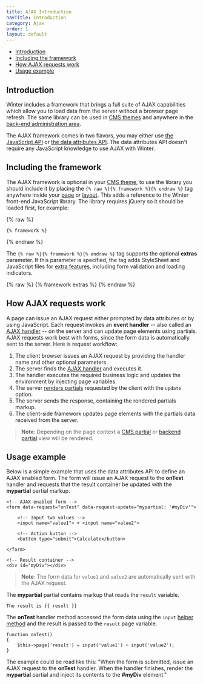 ```yaml
---
title: AJAX Introduction
navTitle: Introduction
category: Ajax
order: 1
layout: default
---
```


- [Introduction](#introduction)
- [Including the framework](#framework-script)
- [How AJAX requests work](#how-ajax-works)
- [Usage example](#usage-example)

<a name="introduction"></a>
## Introduction

Winter includes a framework that brings a full suite of AJAX capabilities which allow you to load data from the server without a browser page refresh. The same library can be used in [CMS themes](../cms/themes) and anywhere in the [back-end administration area](../backend/controllers-ajax#ajax).

The AJAX framework comes in two flavors, you may either use [the JavaScript API](../ajax/javascript-api) or [the data attributes API](../ajax/attributes-api). The data attributes API doesn't require any JavaScript knowledge to use AJAX with Winter.

<a name="framework-script"></a>
## Including the framework

The AJAX framework is optional in your [CMS theme](../cms/themes), to use the library you should include it by placing the `{% raw %}{% framework %}{% endraw %}` tag anywhere inside your [page](../cms/pages) or [layout](../cms/layouts). This adds a reference to the Winter front-end JavaScript library. The library requires jQuery so it should be loaded first, for example:

{% raw %}
    <script src="{{ 'assets/javascript/jquery.js' | theme }}"></script>

    {% framework %}
{% endraw %}

The `{% raw %}{% framework %}{% endraw %}` tag supports the optional **extras** parameter. If this parameter is specified, the tag adds StyleSheet and JavaScript files for [extra features](../ajax/extras), including form validation and loading indicators.

{% raw %}
    {% framework extras %}
{% endraw %}

<a name="how-ajax-works"></a>
## How AJAX requests work

A page can issue an AJAX request either prompted by data attributes or by using JavaScript. Each request invokes an **event handler** -- also called an [AJAX handler](../ajax/handlers) -- on the server and can update page elements using partials. AJAX requests work best with forms, since the form data is automatically sent to the server. Here is request workflow:

1. The client browser issues an AJAX request by providing the handler name and other optional parameters.
2. The server finds the [AJAX handler](../ajax/handlers) and executes it.
3. The handler executes the required business logic and updates the environment by injecting page variables.
4. The server [renders partials](../ajax/update-partials) requested by the client with the `update` option.
5. The server sends the response, containing the rendered partials markup.
6. The client-side framework updates page elements with the partials data received from the server.

> **Note**: Depending on the page context a [CMS partial](../cms/partials) or [backend partial](../backend/views-partials) view will be rendered.

<a name="usage-example"></a>
## Usage example

Below is a simple example that uses the data attributes API to define an AJAX enabled form. The form will issue an AJAX request to the **onTest** handler and requests that the result container be updated with the **mypartial** partial markup.

    <!-- AJAX enabled form -->
    <form data-request="onTest" data-request-update="mypartial: '#myDiv'">

        <!-- Input two values -->
        <input name="value1"> + <input name="value2">

        <!-- Action button -->
        <button type="submit">Calculate</button>

    </form>

    <!-- Result container -->
    <div id="myDiv"></div>

> **Note**: The form data for `value1` and `value2` are automatically sent with the AJAX request.

The **mypartial** partial contains markup that reads the `result` variable.

    The result is {{ result }}

The **onTest** handler method accessed the form data using the `input` [helper method](../services/helper#method-input) and the result is passed to the `result` page variable.

    function onTest()
    {
        $this->page['result'] = input('value1') + input('value2');
    }

The example could be read like this: "When the form is submitted, issue an AJAX request to the **onTest** handler. When the handler finishes, render the **mypartial** partial and inject its contents to the **#myDiv** element."
